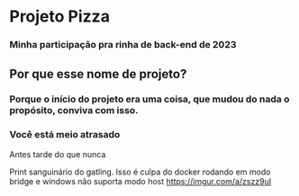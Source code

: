 # Projeto Pizza
### Minha participação pra rinha de back-end de 2023

## Por que esse nome de projeto?
### Porque o início do projeto era uma coisa, que mudou do nada o propósito, conviva com isso.

### Você está meio atrasado
Antes tarde do que nunca

Print sanguinário do gatling. Isso é culpa do docker rodando em modo bridge e windows não suporta modo host
https://imgur.com/a/zszz9uI
